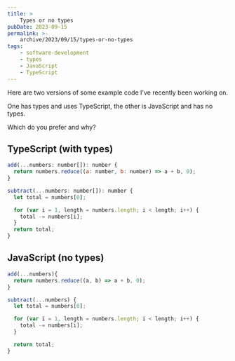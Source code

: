 ```yaml
---
title: >
    Types or no types
pubDate: 2023-09-15
permalink: >-
    archive/2023/09/15/types-or-no-types
tags:
    - software-development
    - types
    - JavaScript
    - TypeScript
---
```


Here are two versions of some example code I've recently been working on.

One has types and uses TypeScript, the other is JavaScript and has no types.

Which do you prefer and why?

## TypeScript (with types)

```js
add(...numbers: number[]): number {
  return numbers.reduce((a: number, b: number) => a + b, 0);
}

subtract(...numbers: number[]): number {
  let total = numbers[0];

  for (var i = 1, length = numbers.length; i < length; i++) {
    total -= numbers[i];
  }
  return total;
}
```

## JavaScript (no types)

```js
add(...numbers){
  return numbers.reduce((a, b) => a + b, 0);
}

subtract(...numbers) {
  let total = numbers[0];

  for (var i = 1, length = numbers.length; i < length; i++) {
    total -= numbers[i];
  }

  return total;
}
```
